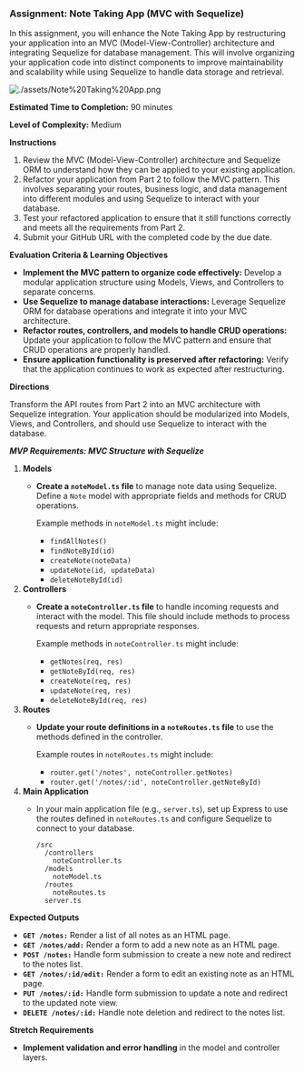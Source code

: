 ### Assignment: Note Taking App (MVC with Sequelize)

In this assignment, you will enhance the Note Taking App by restructuring your application into an MVC (Model-View-Controller) architecture and integrating Sequelize for database management. This will involve organizing your application code into distinct components to improve maintainability and scalability while using Sequelize to handle data storage and retrieval.

![./assets/Note%20Taking%20App.png](./assets/Note%20Taking%20App.png)

**Estimated Time to Completion:** 90 minutes

**Level of Complexity:** Medium

**Instructions**

1. Review the MVC (Model-View-Controller) architecture and Sequelize ORM to understand how they can be applied to your existing application.
2. Refactor your application from Part 2 to follow the MVC pattern. This involves separating your routes, business logic, and data management into different modules and using Sequelize to interact with your database.
3. Test your refactored application to ensure that it still functions correctly and meets all the requirements from Part 2.
4. Submit your GitHub URL with the completed code by the due date.

**Evaluation Criteria & Learning Objectives**

- **Implement the MVC pattern to organize code effectively:** Develop a modular application structure using Models, Views, and Controllers to separate concerns.
- **Use Sequelize to manage database interactions:** Leverage Sequelize ORM for database operations and integrate it into your MVC architecture.
- **Refactor routes, controllers, and models to handle CRUD operations:** Update your application to follow the MVC pattern and ensure that CRUD operations are properly handled.
- **Ensure application functionality is preserved after refactoring:** Verify that the application continues to work as expected after restructuring.

**Directions**

Transform the API routes from Part 2 into an MVC architecture with Sequelize integration. Your application should be modularized into Models, Views, and Controllers, and should use Sequelize to interact with the database.

***MVP Requirements: MVC Structure with Sequelize***

1. **Models**
    - **Create a `noteModel.ts` file** to manage note data using Sequelize. Define a `Note` model with appropriate fields and methods for CRUD operations.
        
        Example methods in `noteModel.ts` might include:
        
        - `findAllNotes()`
        - `findNoteById(id)`
        - `createNote(noteData)`
        - `updateNote(id, updateData)`
        - `deleteNoteById(id)`
2. **Controllers**
    - **Create a `noteController.ts` file** to handle incoming requests and interact with the model. This file should include methods to process requests and return appropriate responses.
        
        Example methods in `noteController.ts` might include:
        
        - `getNotes(req, res)`
        - `getNoteById(req, res)`
        - `createNote(req, res)`
        - `updateNote(req, res)`
        - `deleteNoteById(req, res)`
3. **Routes**
    - **Update your route definitions in a `noteRoutes.ts` file** to use the methods defined in the controller.
        
        Example routes in `noteRoutes.ts` might include:
        
        - `router.get('/notes', noteController.getNotes)`
        - `router.get('/notes/:id', noteController.getNoteById)`
4. **Main Application**
    - In your main application file (e.g., `server.ts`), set up Express to use the routes defined in `noteRoutes.ts` and configure Sequelize to connect to your database.
        
        ```tsx
        /src
          /controllers
            noteController.ts
          /models
            noteModel.ts
          /routes
            noteRoutes.ts
          server.ts
        
        ```
        

**Expected Outputs**

- **`GET /notes:`** Render a list of all notes as an HTML page.
- **`GET /notes/add:`** Render a form to add a new note as an HTML page.
- **`POST /notes:`** Handle form submission to create a new note and redirect to the notes list.
- **`GET /notes/:id/edit:`** Render a form to edit an existing note as an HTML page.
- **`PUT /notes/:id:`** Handle form submission to update a note and redirect to the updated note view.
- **`DELETE /notes/:id:`** Handle note deletion and redirect to the notes list.

**Stretch Requirements**

- **Implement validation and error handling** in the model and controller layers.